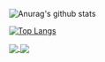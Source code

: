


![Anurag's github stats](https://github-readme-stats.vercel.app/api?username=APoniatowski&show_icons=true&theme=dark)

[![Top Langs](https://github-readme-stats.vercel.app/api/top-langs/?username=APoniatowski&layout=compact)](https://github.com/APoniatowski/github-readme-stats)


<a href="https://github.com/APoniatowski/GoSSH">
  <img align="center" src="https://github-readme-stats.vercel.app/api/pin/?username=APoniatowski&repo=GoSSH" />
</a>
<a href="https://github.com/anuraghazra/routes">
  <img align="center" src="https://github-readme-stats.vercel.app/api/pin/?username=APoniatowski&repo=routes" />
</a>
